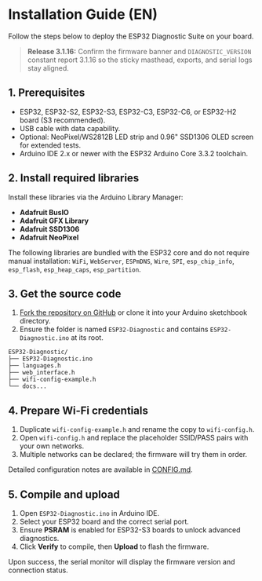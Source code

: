 # Installation Guide (EN)

Follow the steps below to deploy the ESP32 Diagnostic Suite on your board.

> **Release 3.1.16:** Confirm the firmware banner and `DIAGNOSTIC_VERSION` constant report 3.1.16 so the sticky masthead, exports, and serial logs stay aligned.

## 1. Prerequisites
- ESP32, ESP32-S2, ESP32-S3, ESP32-C3, ESP32-C6, or ESP32-H2 board (S3 recommended).
- USB cable with data capability.
- Optional: NeoPixel/WS2812B LED strip and 0.96" SSD1306 OLED screen for extended tests.
- Arduino IDE 2.x or newer with the ESP32 Arduino Core 3.3.2 toolchain.

## 2. Install required libraries
Install these libraries via the Arduino Library Manager:
- **Adafruit BusIO**
- **Adafruit GFX Library**
- **Adafruit SSD1306**
- **Adafruit NeoPixel**

The following libraries are bundled with the ESP32 core and do not require manual installation: `WiFi`, `WebServer`, `ESPmDNS`, `Wire`, `SPI`, `esp_chip_info`, `esp_flash`, `esp_heap_caps`, `esp_partition`.

## 3. Get the source code
1. [Fork the repository on GitHub](https://github.com/ESP32-Diagnostic/ESP32-Diagnostic/fork) or clone it into your Arduino sketchbook directory.
2. Ensure the folder is named `ESP32-Diagnostic` and contains `ESP32-Diagnostic.ino` at its root.

```
ESP32-Diagnostic/
├── ESP32-Diagnostic.ino
├── languages.h
├── web_interface.h
├── wifi-config-example.h
└── docs...
```

## 4. Prepare Wi-Fi credentials
1. Duplicate `wifi-config-example.h` and rename the copy to `wifi-config.h`.
2. Open `wifi-config.h` and replace the placeholder SSID/PASS pairs with your own networks.
3. Multiple networks can be declared; the firmware will try them in order.

Detailed configuration notes are available in [CONFIG.md](CONFIG.md).

## 5. Compile and upload
1. Open `ESP32-Diagnostic.ino` in Arduino IDE.
2. Select your ESP32 board and the correct serial port.
3. Ensure **PSRAM** is enabled for ESP32-S3 boards to unlock advanced diagnostics.
4. Click **Verify** to compile, then **Upload** to flash the firmware.

Upon success, the serial monitor will display the firmware version and connection status.
